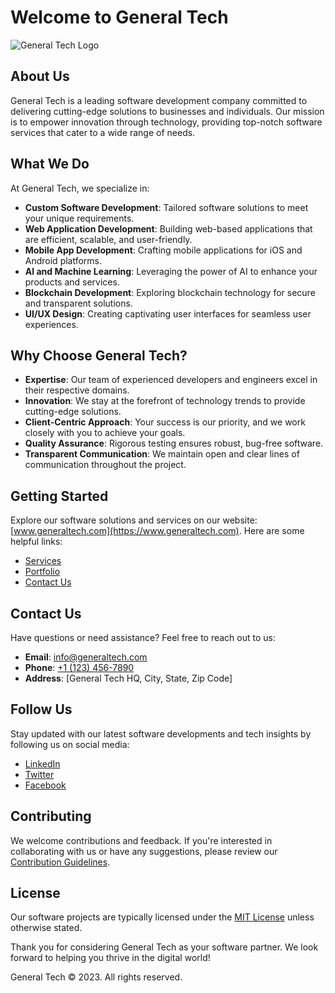 # Welcome to General Tech

![General Tech Logo](logo.png)

## About Us

General Tech is a leading software development company committed to delivering cutting-edge solutions to businesses and individuals. Our mission is to empower innovation through technology, providing top-notch software services that cater to a wide range of needs.

## What We Do

At General Tech, we specialize in:

- **Custom Software Development**: Tailored software solutions to meet your unique requirements.
- **Web Application Development**: Building web-based applications that are efficient, scalable, and user-friendly.
- **Mobile App Development**: Crafting mobile applications for iOS and Android platforms.
- **AI and Machine Learning**: Leveraging the power of AI to enhance your products and services.
- **Blockchain Development**: Exploring blockchain technology for secure and transparent solutions.
- **UI/UX Design**: Creating captivating user interfaces for seamless user experiences.

## Why Choose General Tech?

- **Expertise**: Our team of experienced developers and engineers excel in their respective domains.
- **Innovation**: We stay at the forefront of technology trends to provide cutting-edge solutions.
- **Client-Centric Approach**: Your success is our priority, and we work closely with you to achieve your goals.
- **Quality Assurance**: Rigorous testing ensures robust, bug-free software.
- **Transparent Communication**: We maintain open and clear lines of communication throughout the project.

## Getting Started

Explore our software solutions and services on our website: [www.generaltech.com](https://www.generaltech.com). Here are some helpful links:

- [Services](https://www.generaltech.com/services)
- [Portfolio](https://www.generaltech.com/portfolio)
- [Contact Us](https://www.generaltech.com/contact)

## Contact Us

Have questions or need assistance? Feel free to reach out to us:

- **Email**: [info@generaltech.com](mailto:info@generaltech.com)
- **Phone**: [+1 (123) 456-7890](tel:+11234567890)
- **Address**: [General Tech HQ, City, State, Zip Code]

## Follow Us

Stay updated with our latest software developments and tech insights by following us on social media:

- [LinkedIn](https://www.linkedin.com/company/generaltech)
- [Twitter](https://twitter.com/generaltech)
- [Facebook](https://www.facebook.com/generaltech)

## Contributing

We welcome contributions and feedback. If you're interested in collaborating with us or have any suggestions, please review our [Contribution Guidelines](CONTRIBUTING.md).

## License

Our software projects are typically licensed under the [MIT License](LICENSE.md) unless otherwise stated.

Thank you for considering General Tech as your software partner. We look forward to helping you thrive in the digital world!

General Tech © 2023. All rights reserved.

